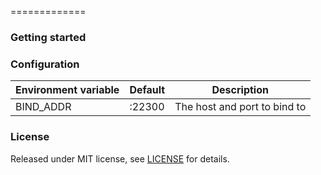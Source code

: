 
=============

### Getting started



### Configuration

| Environment variable | Default                                   | Description
| -------------------- | ----------------------------------------- | -----------
| BIND_ADDR            | :22300                                    | The host and port to bind to


### License

Released under MIT license, see [LICENSE](LICENSE.md) for details.
